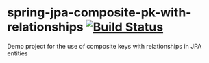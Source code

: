 # spring-jpa-composite-pk-with-relationships [![Build Status](https://travis-ci.org/brunomendola/spring-jpa-composite-pk-with-relationships.svg?branch=master)](https://travis-ci.org/brunomendola/spring-jpa-composite-pk-with-relationships)
Demo project for the use of composite keys with relationships in JPA entities
